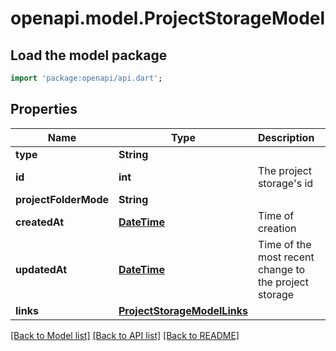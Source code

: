 # openapi.model.ProjectStorageModel

## Load the model package
```dart
import 'package:openapi/api.dart';
```

## Properties
Name | Type | Description | Notes
------------ | ------------- | ------------- | -------------
**type** | **String** |  | 
**id** | **int** | The project storage's id | 
**projectFolderMode** | **String** |  | 
**createdAt** | [**DateTime**](DateTime.md) | Time of creation | 
**updatedAt** | [**DateTime**](DateTime.md) | Time of the most recent change to the project storage | 
**links** | [**ProjectStorageModelLinks**](ProjectStorageModelLinks.md) |  | [optional] 

[[Back to Model list]](../README.md#documentation-for-models) [[Back to API list]](../README.md#documentation-for-api-endpoints) [[Back to README]](../README.md)


